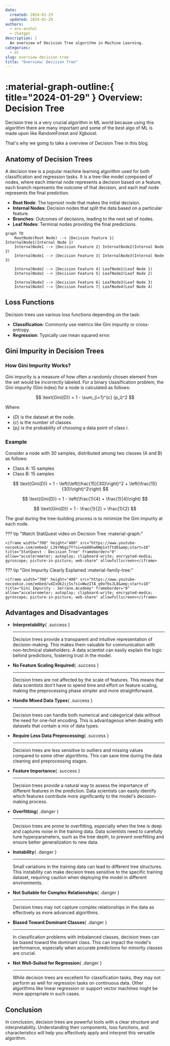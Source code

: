 ```yaml
---
date:
  created: 2024-01-29
  updated: 2024-01-29
authors:
  - arv-anshul
  - chatgpt
description: |
  An overview of Decision Tree algorithm in Machine Learning.
categories:
  - ml
slug: overview-decision-tree
title: "Overview: Decision Tree"
---
```


# :material-graph-outline:{ title="2024-01-29" } Overview: Decision Tree

Decision tree is a very crucial algorithm in ML world because using this algorithm there are many important and some of the best algo of ML is made upon like RandomForest and Xgboost.

That's why we going to take a overview of Decision Tree in this blog.

## Anatomy of Decision Trees

<!-- more -->

A decision tree is a popular machine learning algorithm used for both classification and regression tasks. It is a tree-like model composed of nodes, where each internal node represents a decision based on a feature, each branch represents the outcome of that decision, and each leaf node represents the final prediction.

- **Root Node**: The topmost node that makes the initial decision.
- **Internal Nodes**: Decision nodes that split the data based on a particular feature.
- **Branches**: Outcomes of decisions, leading to the next set of nodes.
- **Leaf Nodes**: Terminal nodes providing the final predictions.

```mermaid
graph TD
    RootNode(Root Node) --> |Decision Feature 1| InternalNode1(Internal Node 1)
    InternalNode1 --> |Decision Feature 2| InternalNode2(Internal Node 2)
    InternalNode1 --> |Decision Feature 3| InternalNode3(Internal Node 3)

    InternalNode2 --> |Decision Feature 4| LeafNode1(Leaf Node 1)
    InternalNode2 --> |Decision Feature 5| LeafNode2(Leaf Node 2)

    InternalNode3 --> |Decision Feature 6| LeafNode3(Leaf Node 3)
    InternalNode3 --> |Decision Feature 7| LeafNode4(Leaf Node 4)
```

## Loss Functions

Decision trees use various loss functions depending on the task:

- **Classification**: Commonly use metrics like Gini impurity or cross-entropy.
- **Regression**: Typically use mean squared error.

## Gini Impurity in Decision Trees

### How Gini Impurity Works?

Gini impurity is a measure of how often a randomly chosen element from the set would be incorrectly labeled. For a binary classification problem, the Gini impurity (Gini index) for a node is calculated as follows:

$$ \text{Gini(D)} = 1 - \sum_{i=1}^{c} (p_i)^2 $$

Where:

- $(D)$ is the dataset at the node.
- $(c)$ is the number of classes.
- $(p_i)$ is the probability of choosing a data point of class $i$.

### Example

Consider a node with 30 samples, distributed among two classes (A and B) as follows:

- Class A: 15 samples
- Class B: 15 samples

$$ \text{Gini(D)} = 1 - \left(\left(\frac{15}{30}\right)^2 + \left(\frac{15}{30}\right)^2\right) $$

$$ \text{Gini(D)} = 1 - \left(\frac{1}{4} + \frac{1}{4}\right) $$

$$ \text{Gini(D)} = 1 - \frac{1}{2} = \frac{1}{2} $$

The goal during the tree-building process is to minimize the Gini impurity at each node.

??? tip "Watch StatQuest video on Decision Tree :material-graph:"

    <iframe width="700" height="400" src="https://www.youtube-nocookie.com/embed/_L39rN6gz7Y?si=Ua08hw0Wp1vtTtdE&amp;start=18" title="StatQuest - Decision Tree" frameborder="0" allow="accelerometer; autoplay; clipboard-write; encrypted-media; gyroscope; picture-in-picture; web-share" allowfullscreen></iframe>

??? tip "Gini Impurity Clearly Explained :material-family-tree:"

    <iframe width="700" height="400" src="https://www.youtube-nocookie.com/embed/u4IxOk2ijSs?si=WwzITA_q9of6sJL8&amp;start=18" title="Gini Impurity - Serrano.Academy" frameborder="0" allow="accelerometer; autoplay; clipboard-write; encrypted-media; gyroscope; picture-in-picture; web-share" allowfullscreen></iframe>

## Advantages and Disadvantages

<div class="grid cards" markdown>

  - **Interpretability**{ .success }

    ---

    Decision trees provide a transparent and intuitive representation of decision-making. This makes them valuable for communication with non-technical stakeholders. A data scientist can easily explain the logic behind predictions, fostering trust in the model.

  - **No Feature Scaling Required**{ .success }

    ---

    Decision trees are not affected by the scale of features. This means that data scientists don't have to spend time and effort on feature scaling, making the preprocessing phase simpler and more straightforward.

  - **Handle Mixed Data Types**{ .success }

    ---

    Decision trees can handle both numerical and categorical data without the need for one-hot encoding. This is advantageous when dealing with datasets that contain a mix of data types.

  - **Require Less Data Preprocessing**{ .success }

    ---

    Decision trees are less sensitive to outliers and missing values compared to some other algorithms. This can save time during the data cleaning and preprocessing stages.

  - **Feature Importance**{ .success }

    ---

    Decision trees provide a natural way to assess the importance of different features in the prediction. Data scientists can easily identify which features contribute more significantly to the model's decision-making process.

  - **Overfitting**{ .danger }

    ---

    Decision trees are prone to overfitting, especially when the tree is deep and captures noise in the training data. Data scientists need to carefully tune hyperparameters, such as the tree depth, to prevent overfitting and ensure better generalization to new data.

  - **Instability**{ .danger }

    ---

    Small variations in the training data can lead to different tree structures. This instability can make decision trees sensitive to the specific training dataset, requiring caution when deploying the model in different environments.

  - **Not Suitable for Complex Relationships**{ .danger }

    ---

    Decision trees may not capture complex relationships in the data as effectively as more advanced algorithms.

  - **Biased Toward Dominant Classes**{ .danger }

    ---

    In classification problems with imbalanced classes, decision trees can be biased toward the dominant class. This can impact the model's performance, especially when accurate predictions for minority classes are crucial.

  - **Not Well-Suited for Regression**{ .danger }

    ---

    While decision trees are excellent for classification tasks, they may not perform as well for regression tasks on continuous data. Other algorithms like linear regression or support vector machines might be more appropriate in such cases.

</div>

## Conclusion

In conclusion, decision trees are powerful tools with a clear structure and interpretability. Understanding their components, loss functions, and characteristics will help you effectively apply and interpret this versatile algorithm.

